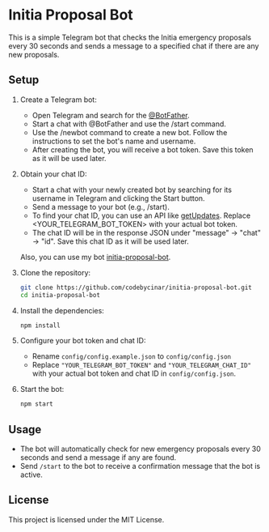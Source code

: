 # Initia Proposal Bot

This is a simple Telegram bot that checks the Initia emergency proposals every 30 seconds and sends a message to a specified chat if there are any new proposals.

## Setup

1. Create a Telegram bot:
   - Open Telegram and search for the [@BotFather](https://t.me/BotFather).
   - Start a chat with @BotFather and use the /start command.
   - Use the /newbot command to create a new bot. Follow the instructions to set the bot's name and username.
   - After creating the bot, you will receive a bot token. Save this token as it will be used later.

2. Obtain your chat ID:
   - Start a chat with your newly created bot by searching for its username in Telegram and clicking the Start button.
   - Send a message to your bot (e.g., /start).
   - To find your chat ID, you can use an API like [getUpdates](https://api.telegram.org/bot<YOUR_TELEGRAM_BOT_TOKEN>/getUpdates). Replace <YOUR_TELEGRAM_BOT_TOKEN> with your actual bot token.
   - The chat ID will be in the response JSON under "message" -> "chat" -> "id". Save this chat ID as it will be used later.
     
   Also, you can use my bot [initia-proposal-bot](t.me/initia_proposal_bot).
 
3. Clone the repository:
   ```sh
   git clone https://github.com/codebycinar/initia-proposal-bot.git
   cd initia-proposal-bot
   ```

4. Install the dependencies:
   ```sh
   npm install
   ```

5. Configure your bot token and chat ID:
   - Rename `config/config.example.json` to `config/config.json`
   - Replace `"YOUR_TELEGRAM_BOT_TOKEN"` and `"YOUR_TELEGRAM_CHAT_ID"` with your actual bot token and chat ID in `config/config.json`.

6. Start the bot:
   ```sh
   npm start
   ```

## Usage

- The bot will automatically check for new emergency proposals every 30 seconds and send a message if any are found.
- Send `/start` to the bot to receive a confirmation message that the bot is active.

## License

This project is licensed under the MIT License.
